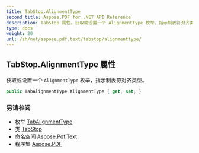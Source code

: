 ```yaml
---
title: TabStop.AlignmentType
second_title: Aspose.PDF for .NET API Reference
description: TabStop 属性。获取或设置一个 AlignmentType 枚举，指示制表符对齐类型
type: docs
weight: 20
url: /zh/net/aspose.pdf.text/tabstop/alignmenttype/
---
```

## TabStop.AlignmentType 属性

获取或设置一个 `AlignmentType` 枚举，指示制表符对齐类型。

```csharp
public TabAlignmentType AlignmentType { get; set; }
```

### 另请参阅

* 枚举 [TabAlignmentType](../../tabalignmenttype/)
* 类 [TabStop](../)
* 命名空间 [Aspose.Pdf.Text](../../../aspose.pdf.text/)
* 程序集 [Aspose.PDF](../../../)